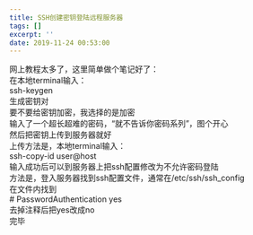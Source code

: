 ```yaml
---
title: SSH创建密钥登陆远程服务器
tags: []
excerpt: ''
date: 2019-11-24 00:53:00
---
```


网上教程太多了，这里简单做个笔记好了：  
在本地terminal输入：  
ssh-keygen  
生成密钥对  
要不要给密钥加密，我选择的是加密  
输入了一个超长超难的密码，“就不告诉你密码系列”，图个开心  
然后把密钥上传到服务器就好  
上传方法是，本地terminal输入：  
ssh-copy-id user@host  
输入成功后可以到服务器上把ssh配置修改为不允许密码登陆  
方法是，登入服务器找到ssh配置文件，通常在/etc/ssh/ssh\_config  
在文件内找到  
\# PasswordAuthentication yes  
去掉注释后把yes改成no  
完毕